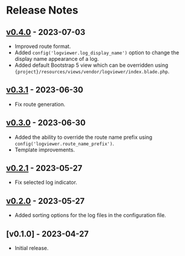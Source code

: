 # Release Notes

## [v0.4.0](https://github.com/bert-w/laravel-log-viewer/compare/v0.3.1...v0.4.0) - 2023-07-03
- Improved route format.
- Added `config('logviewer.log_display_name')` option to change the display name appearance of a log.
- Added default Bootstrap 5 view which can be overridden using `{project}/resources/views/vendor/logviewer/index.blade.php`.

## [v0.3.1](https://github.com/bert-w/laravel-log-viewer/compare/v0.3.0...v0.3.1) - 2023-06-30
- Fix route generation.

## [v0.3.0](https://github.com/bert-w/laravel-log-viewer/compare/v0.2.1...v0.3.0) - 2023-06-30
- Added the ability to override the route name prefix using `config('logviewer.route_name_prefix')`.
- Template improvements.

## [v0.2.1](https://github.com/bert-w/laravel-log-viewer/compare/v0.2.0...v0.2.1) - 2023-05-27
- Fix selected log indicator.

## [v0.2.0](https://github.com/bert-w/laravel-log-viewer/compare/v0.1.0...v0.2.0) - 2023-05-27
- Added sorting options for the log files in the configuration file.

## [v0.1.0] - 2023-04-27
- Initial release.
